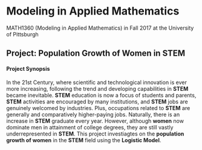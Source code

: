# Modeling in Applied Mathematics
MATH1360 (Modeling in Applied Mathematics) in Fall 2017 at the University of Pittsburgh
## Project: Population Growth of Women in STEM


#### Project Synopsis 
In the 21st Century, where scientific and technological innovation is ever more increasing, following the trend and developing capabilities in **STEM** became inevitable. 
**STEM** education is now a focus of students and parents, **STEM** activities are encouraged by many institutions, and **STEM** jobs are genuinely welcomed by industries. Plus, occupations related to **STEM** are generally and comparatively higher-paying jobs. 
Naturally, there is an increase in **STEM** graduate every year. 
However, although **women** now dominate men in attainment of college degrees, they are still vastly underrepresented in **STEM**. 
This project investiagtes on the **population growth of women** in the **STEM** field using the **Logistic Model**.
